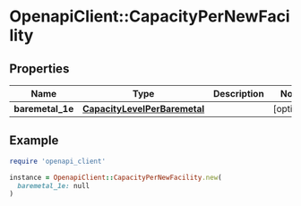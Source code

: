 # OpenapiClient::CapacityPerNewFacility

## Properties

| Name | Type | Description | Notes |
| ---- | ---- | ----------- | ----- |
| **baremetal_1e** | [**CapacityLevelPerBaremetal**](CapacityLevelPerBaremetal.md) |  | [optional] |

## Example

```ruby
require 'openapi_client'

instance = OpenapiClient::CapacityPerNewFacility.new(
  baremetal_1e: null
)
```

